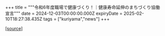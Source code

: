 +++
title = """令和6年度職場で健康づくり！｜健康寿命延伸のまちづくり協働宣言"""
date = 2024-12-03T00:00:00.000Z
expiryDate = 2025-02-10T18:27:38.435Z
tags = ["kuriyama","news"]
+++


[[source]](https://www.town.kuriyama.hokkaido.jp/soshiki/38/29667.html)
